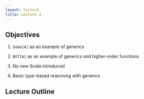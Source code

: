 ```yaml
---
layout: lecture
title: Lecture 4
---
```


Objectives
----------

1. `Some[A]` as an example of generics

1. `BST[A]` as an example of generics and higher-order functions

1. No new Scala introduced

1. Basic type-based reasoning with generics

Lecture Outline
---------------
